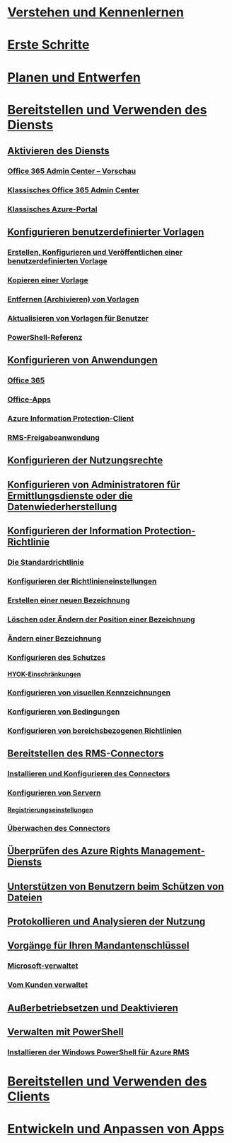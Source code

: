# [Verstehen und Kennenlernen](/information-protection/understand-explore/what-is-information-protection)
# [Erste Schritte](/information-protection/get-started/requirements-azure-rms)
# [Planen und Entwerfen](/information-protection/plan-design/deployment-roadmap)
# [Bereitstellen und Verwenden des Diensts](activate-service.md)
## [Aktivieren des Diensts](activate-service.md)
### [Office 365 Admin Center – Vorschau](activate-office365-preview.md)
### [Klassisches Office 365 Admin Center](activate-office365-classic.md)
### [Klassisches Azure-Portal](activate-azure-classic.md)
## [Konfigurieren benutzerdefinierter Vorlagen](configure-custom-templates.md)
### [Erstellen, Konfigurieren und Veröffentlichen einer benutzerdefinierten Vorlage](create-template.md) 
### [Kopieren einer Vorlage](copy-template.md)
### [Entfernen (Archivieren) von Vorlagen](remove-template.md) 
### [Aktualisieren von Vorlagen für Benutzer](refresh-templates.md)
### [PowerShell-Referenz](configure-templates-with-powershell.md)
## [Konfigurieren von Anwendungen](configure-applications.md)
### [Office 365](configure-office365.md)
### [Office-Apps](configure-office-apps.md)
### [Azure Information Protection-Client](configure-client.md)
### [RMS-Freigabeanwendung](configure-sharing-app.md)
## [Konfigurieren der Nutzungsrechte](configure-usage-rights.md)
## [Konfigurieren von Administratoren für Ermittlungsdienste oder die Datenwiederherstellung](configure-super-users.md)
## [Konfigurieren der Information Protection-Richtlinie](configure-policy.md)
### [Die Standardrichtlinie](configure-policy-default.md)
### [Konfigurieren der Richtlinieneinstellungen](configure-policy-settings.md)
### [Erstellen einer neuen Bezeichnung](configure-policy-new-label.md)
### [Löschen oder Ändern der Position einer Bezeichnung](configure-policy-delete-reorder.md)
### [Ändern einer Bezeichnung](configure-policy-change-label.md)
### [Konfigurieren des Schutzes](configure-policy-protection.md)
#### [HYOK-Einschränkungen](configure-adrms-restrictions.md)
### [Konfigurieren von visuellen Kennzeichnungen](configure-policy-markings.md)
### [Konfigurieren von Bedingungen](configure-policy-classification.md)
### [Konfigurieren von bereichsbezogenen Richtlinien](configure-policy-scope.md)
## [Bereitstellen des RMS-Connectors](deploy-rms-connector.md)
### [Installieren und Konfigurieren des Connectors](install-configure-rms-connector.md)
### [Konfigurieren von Servern](configure-servers-rms-connector.md)
#### [Registrierungseinstellungen](rms-connector-registry-settings.md)
### [Überwachen des Connectors](monitor-rms-connector.md)
## [Überprüfen des Azure Rights Management-Diensts](verify.md)
## [Unterstützen von Benutzern beim Schützen von Dateien](help-users.md)
## [Protokollieren und Analysieren der Nutzung](log-analyze-usage.md)
## [Vorgänge für Ihren Mandantenschlüssel](operations-tenant-key.md)
### [Microsoft-verwaltet](operations-microsoft-managed-tenant-key.md)
### [Vom Kunden verwaltet](operations-customer-managed-tenant-key.md)
## [Außerbetriebsetzen und Deaktivieren](decommission-deactivate.md)
## [Verwalten mit PowerShell](administer-powershell.md)
### [Installieren der Windows PowerShell für Azure RMS](install-powershell.md)
# [Bereitstellen und Verwenden des Clients](/information-protection/rms-client/use-client)
# [Entwickeln und Anpassen von Apps](/information-protection/develop/developers-guide)

